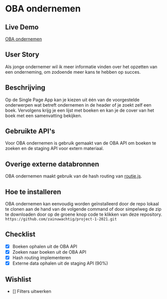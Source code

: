 # OBA ondernemen

## Live Demo

[OBA ondernemen](https://zainuwachtig.github.io/project-1-2021/)

## User Story

Als jonge ondernemer wil ik meer informatie vinden over het opzetten van een onderneming, om zodoende meer kans te hebben op succes.

## Beschrijving

Op de Single Page App kan je kiezen uit één van de voorgestelde onderwerpen wat betreft ondernemen in de header of je zoekt zelf een boek. Vervolgens krijg je een lijst met boeken en kan je de cover van het boek met een samenvatting bekijken.

## Gebruikte API's

Voor OBA ondernemen is gebruik gemaakt van de OBA API om boeken te zoeken en de staging API voor extern materiaal.

## Overige externe databronnen

OBA ondernemen maakt gebruik van de hash routing van [routie.js](http://projects.jga.me/routie/).

## Hoe te installeren

OBA ondernemen kan eenvoudig worden geïnstalleerd door de repo lokaal te clonen aan de hand van de volgende command of door simpelweg de zip te downloaden door op de groene knop code te klikken van deze repository.
`https://github.com/zainuwachtig/project-1-2021.git`

## Checklist

- [x] Boeken ophalen uit de OBA API
- [x] Zoeken naar boeken uit de OBA API
- [x] Hash routing implementeren
- [x] Externe data ophalen uit de staging API (90%)

## Wishlist

- [] Filters uitwerken
